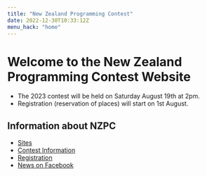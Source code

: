 ```yaml
---
title: "New Zealand Programming Contest"
date: 2022-12-30T10:33:12Z
menu_hack: "home"
---
```

# Welcome to the New Zealand Programming Contest Website

* The 2023 contest will be held on Saturday August 19th at 2pm. 
* Registration (reservation of places) will start on 1st August.

## Information about NZPC

* [Sites](/sites/)
* [Contest Information](/about/)
* [Registration](/register/)
* [News on Facebook](https://www.facebook.com/groups/625379865871965)